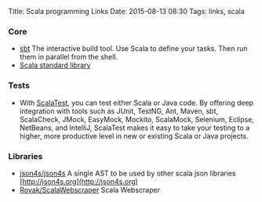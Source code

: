 Title: Scala programming Links 
Date: 2015-08-13 08:30
Tags: links, scala

### Core

- [sbt](http://www.scala-sbt.org/index.html) The interactive build tool. Use Scala to define your tasks. Then run them in parallel from the shell.
- [Scala standard library](http://www.scala-lang.org/api/current/index.html)

### Tests

- With [ScalaTest](http://www.scalatest.org/), you can test either Scala or Java code. By offering deep integration with tools such as JUnit, TestNG, Ant, Maven, sbt, ScalaCheck, JMock, EasyMock, Mockito, ScalaMock, Selenium, Eclipse, NetBeans, and IntelliJ, ScalaTest makes it easy to take your testing to a higher, more productive level in new or existing Scala or Java projects.

### Libraries

- [json4s/json4s](https://github.com/json4s/json4s)  A single AST to be used by other scala json libraries [http://json4s.org](http://json4s.org)
- [Rovak/ScalaWebscraper](https://github.com/Rovak/ScalaWebscraper) Scala Webscraper


